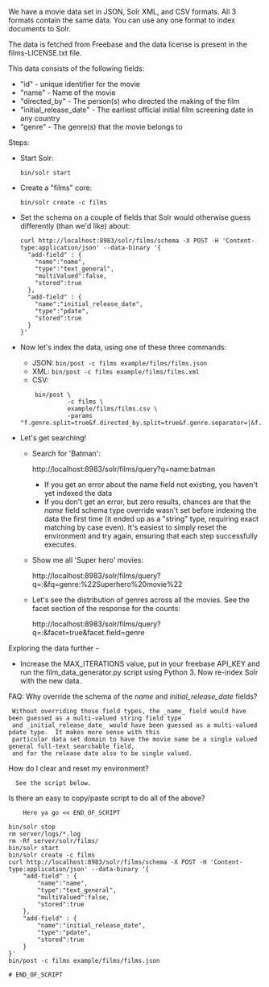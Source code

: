 We have a movie data set in JSON, Solr XML, and CSV formats.
All 3 formats contain the same data.  You can use any one format to index documents to Solr.

The data is fetched from Freebase and the data license is present in the films-LICENSE.txt file.

This data consists of the following fields:
 * "id" - unique identifier for the movie
 * "name" - Name of the movie
 * "directed_by" - The person(s) who directed the making of the film
 * "initial_release_date" - The earliest official initial film screening date in any country
 * "genre" - The genre(s) that the movie belongs to

 Steps:
   * Start Solr:
     ```
     bin/solr start
     ```

   * Create a "films" core:
   
     ```
     bin/solr create -c films
     ```

   * Set the schema on a couple of fields that Solr would otherwise guess differently (than we'd like) about:
   
      ```
      curl http://localhost:8983/solr/films/schema -X POST -H 'Content-type:application/json' --data-binary '{
        "add-field" : {
          "name":"name",
          "type":"text_general",
          "multiValued":false,
          "stored":true
        },
        "add-field" : {
          "name":"initial_release_date",
          "type":"pdate",
          "stored":true
        }
      }'
      ```

   * Now let's index the data, using one of these three commands:

     - JSON: `bin/post -c films example/films/films.json`
     - XML: `bin/post -c films example/films/films.xml`
     - CSV: 
     ```
         bin/post \
                  -c films \
                  example/films/films.csv \
                  -params "f.genre.split=true&f.directed_by.split=true&f.genre.separator=|&f.directed_by.separator=|"
     ```
   * Let's get searching!
     - Search for 'Batman':
     
       http://localhost:8983/solr/films/query?q=name:batman

       * If you get an error about the name field not existing, you haven't yet indexed the data
       * If you don't get an error, but zero results, chances are that the _name_ field schema type override wasn't set
         before indexing the data the first time (it ended up as a "string" type, requiring exact matching by case even).
         It's easiest to simply reset the environment and try again, ensuring that each step successfully executes.

     - Show me all 'Super hero' movies:
     
       http://localhost:8983/solr/films/query?q=*:*&fq=genre:%22Superhero%20movie%22

     - Let's see the distribution of genres across all the movies. See the facet section of the response for the counts:
     
       http://localhost:8983/solr/films/query?q=*:*&facet=true&facet.field=genre

Exploring the data further - 

  * Increase the MAX_ITERATIONS value, put in your freebase API_KEY and run the film_data_generator.py script using Python 3.
    Now re-index Solr with the new data.

FAQ:
  Why override the schema of the _name_ and _initial_release_date_ fields?

     Without overriding those field types, the _name_ field would have been guessed as a multi-valued string field type
     and _initial_release_date_ would have been guessed as a multi-valued pdate type.  It makes more sense with this
     particular data set domain to have the movie name be a single valued general full-text searchable field,
     and for the release date also to be single valued.

  How do I clear and reset my environment?

      See the script below.

  Is there an easy to copy/paste script to do all of the above?

```
    Here ya go << END_OF_SCRIPT

bin/solr stop
rm server/logs/*.log
rm -Rf server/solr/films/
bin/solr start
bin/solr create -c films
curl http://localhost:8983/solr/films/schema -X POST -H 'Content-type:application/json' --data-binary '{
    "add-field" : {
        "name":"name",
        "type":"text_general",
        "multiValued":false,
        "stored":true
    },
    "add-field" : {
        "name":"initial_release_date",
        "type":"pdate",
        "stored":true
    }
}'
bin/post -c films example/films/films.json

# END_OF_SCRIPT
```
